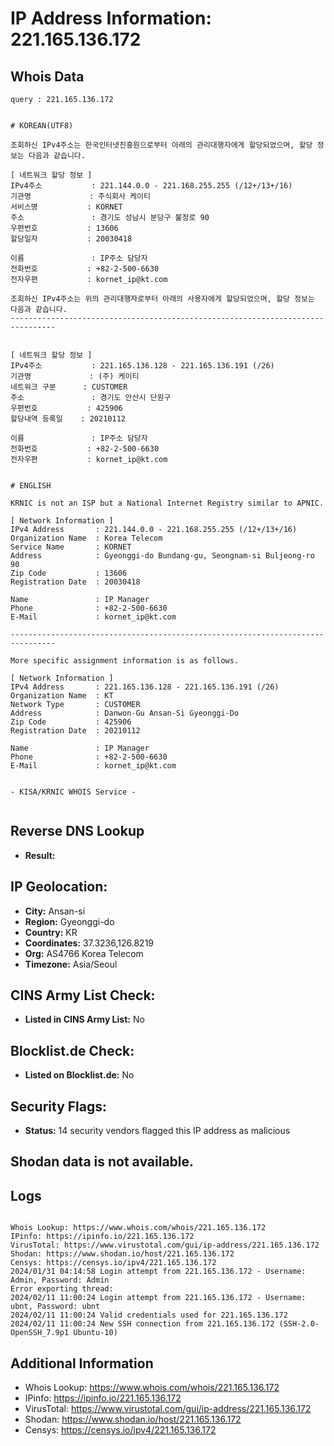 # IP Address Information: 221.165.136.172

## Whois Data
```
query : 221.165.136.172


# KOREAN(UTF8)

조회하신 IPv4주소는 한국인터넷진흥원으로부터 아래의 관리대행자에게 할당되었으며, 할당 정보는 다음과 같습니다.

[ 네트워크 할당 정보 ]
IPv4주소           : 221.144.0.0 - 221.168.255.255 (/12+/13+/16)
기관명             : 주식회사 케이티
서비스명           : KORNET
주소               : 경기도 성남시 분당구 불정로 90
우편번호           : 13606
할당일자           : 20030418

이름               : IP주소 담당자
전화번호           : +82-2-500-6630
전자우편           : kornet_ip@kt.com

조회하신 IPv4주소는 위의 관리대행자로부터 아래의 사용자에게 할당되었으며, 할당 정보는 다음과 같습니다.
--------------------------------------------------------------------------------


[ 네트워크 할당 정보 ]
IPv4주소           : 221.165.136.128 - 221.165.136.191 (/26)
기관명             : (주) 케이티
네트워크 구분      : CUSTOMER
주소               : 경기도 안산시 단원구
우편번호           : 425906
할당내역 등록일    : 20210112

이름               : IP주소 담당자
전화번호           : +82-2-500-6630
전자우편           : kornet_ip@kt.com


# ENGLISH

KRNIC is not an ISP but a National Internet Registry similar to APNIC.

[ Network Information ]
IPv4 Address       : 221.144.0.0 - 221.168.255.255 (/12+/13+/16)
Organization Name  : Korea Telecom
Service Name       : KORNET
Address            : Gyeonggi-do Bundang-gu, Seongnam-si Buljeong-ro 90
Zip Code           : 13606
Registration Date  : 20030418

Name               : IP Manager
Phone              : +82-2-500-6630
E-Mail             : kornet_ip@kt.com

--------------------------------------------------------------------------------

More specific assignment information is as follows.

[ Network Information ]
IPv4 Address       : 221.165.136.128 - 221.165.136.191 (/26)
Organization Name  : KT
Network Type       : CUSTOMER
Address            : Danwon-Gu Ansan-Si Gyeonggi-Do
Zip Code           : 425906
Registration Date  : 20210112

Name               : IP Manager
Phone              : +82-2-500-6630
E-Mail             : kornet_ip@kt.com


- KISA/KRNIC WHOIS Service -


```
## Reverse DNS Lookup
- **Result:** 

## IP Geolocation:
- **City:** Ansan-si
- **Region:** Gyeonggi-do
- **Country:** KR
- **Coordinates:** 37.3236,126.8219
- **Org:** AS4766 Korea Telecom
- **Timezone:** Asia/Seoul

## CINS Army List Check:
- **Listed in CINS Army List:** 
No

## Blocklist.de Check:
- **Listed on Blocklist.de:** 
No

## Security Flags:
- **Status:** 14 security vendors flagged this IP address as malicious

## Shodan data is not available.

## Logs
```

Whois Lookup: https://www.whois.com/whois/221.165.136.172
IPinfo: https://ipinfo.io/221.165.136.172
VirusTotal: https://www.virustotal.com/gui/ip-address/221.165.136.172
Shodan: https://www.shodan.io/host/221.165.136.172
Censys: https://censys.io/ipv4/221.165.136.172
2024/01/31 04:14:58 Login attempt from 221.165.136.172 - Username: Admin, Password: Admin
Error exporting thread:
2024/02/11 11:00:24 Login attempt from 221.165.136.172 - Username: ubnt, Password: ubnt
2024/02/11 11:00:24 Valid credentials used for 221.165.136.172
2024/02/11 11:00:24 New SSH connection from 221.165.136.172 (SSH-2.0-OpenSSH_7.9p1 Ubuntu-10)

```
## Additional Information
- Whois Lookup: https://www.whois.com/whois/221.165.136.172
- IPinfo: https://ipinfo.io/221.165.136.172
- VirusTotal: https://www.virustotal.com/gui/ip-address/221.165.136.172
- Shodan: https://www.shodan.io/host/221.165.136.172
- Censys: https://censys.io/ipv4/221.165.136.172

